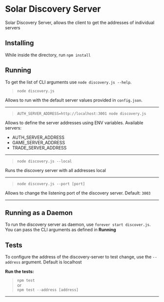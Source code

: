 # Solar Discovery Server #

Solar Discovery Server, allows the client to get the addresses of individual servers

## Installing ##
While inside the directory, run `npm install`

## Running ##
To get the list of CLI arguments use `node discovery.js --help`.

>`node discovery.js`  

Allows to run with the default server values provided in `config.json`.

---

>`AUTH_SERVER_ADDRESS=http://localhost:3001 node discovery.js`

Allows to define the server addresses using ENV variables. Available servers:
  * AUTH_SERVER_ADDRESS
  * GAME_SERVER_ADDRESS
  * TRADE_SERVER_ADDRESS

---

>`node discovery.js --local`

Runs the discovery server with all addresses local

---

>`node discovery.js --port [port]`

Allows to change the listening port of the discovery server. Default: `3003`

---

## Running as a Daemon ##
To run the discovery server as daemon, use `forever start discover.js`.
You can pass the CLI arguments as defined in __Running__

## Tests ##

To configure the address of the discovery-server to test change, use the `--address` argument. Default is localhost

__Run the tests:__
>`npm test`  
> or  
> `npm test --address [address]`

---
